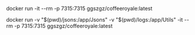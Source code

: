 
<!-- Esta aplicación consiste en una cafetería en la cual puedes darte de alta y reservar mesas además de pedir cafés -->

<!-- Escribe la siguiente línea en la terminal para ejecutar la imagen normal -->
docker run -it --rm -p 7315:7315 ggszgz/coffeeroyale:latest

<!-- Escribe la siguiente línea en la terminal para ejecutar la imagen y crear dos volúmenes 
estos almacenaran los logs y los jsons de la aplicación-->
docker run -v "$(pwd)/jsons:/app/Jsons" -v "$(pwd)/logs:/app/Utils" -it --rm -p 7315:7315 ggszgz/coffeeroyale:latest


